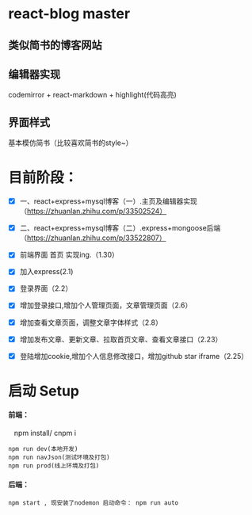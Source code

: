 # react-blog master

## 类似简书的博客网站


## 编辑器实现
codemirror + react-markdown + highlight(代码高亮)

## 界面样式
基本模仿简书（比较喜欢简书的style~）

# 目前阶段：
- [x]  一、react+express+mysql博客（一）.主页及编辑器实现（https://zhuanlan.zhihu.com/p/33502524）
- [x]  二、react+express+mysql博客（二）.express+mongoose后端（https://zhuanlan.zhihu.com/p/33522807）
 
 
- [x] 前端界面 首页 实现ing.（1.30）
- [x] 加入express(2.1)
- [x] 登录界面（2.2）
- [x] 增加登录接口,增加个人管理页面，文章管理页面（2.6）
- [x] 增加查看文章页面，调整文章字体样式（2.8）
- [x] 增加发布文章、更新文章、拉取首页文章、查看文章接口（2.23）
- [x] 登陆增加cookie,增加个人信息修改接口，增加github star iframe（2.25）



# 启动 Setup
#### 前端：
    npm install/ cnpm i

    npm run dev(本地开发)
    npm run navJson(测试环境及打包)
    npm run prod(线上环境及打包)
#### 后端：
    npm start , 现安装了nodemon 启动命令： npm run auto

